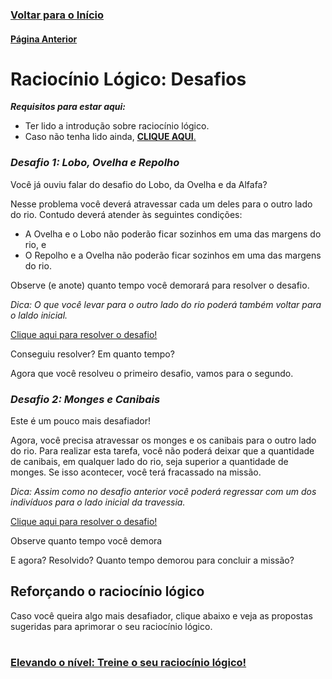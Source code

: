 ### [**Voltar para o Início**](../../README.md)

#### [**Página Anterior**](../01_01_raciocionio_logico/README.md)

# Raciocínio Lógico: Desafios

***Requisitos para estar aqui:***
- Ter lido a introdução sobre raciocínio lógico.
- Caso não tenha lido ainda, [**CLIQUE AQUI**.](../01_01_raciocionio_logico/README.md)

### *Desafio 1: Lobo, Ovelha e Repolho*
Você já ouviu falar do desafio do Lobo, da Ovelha e da Alfafa?

Nesse problema você deverá atravessar cada um deles para o outro lado do rio. Contudo deverá atender às seguintes condições:
- A Ovelha e o Lobo não poderão ficar sozinhos em uma das margens do rio, e
- O Repolho e a Ovelha não poderão ficar sozinhos em uma das margens do rio.

Observe (e anote) quanto tempo você demorará para resolver o desafio.

*Dica: O que você levar para o outro lado do rio poderá também voltar para o laldo inicial.*

[Clique aqui para resolver o desafio!](https://rachacuca.com.br/jogos/o-lobo-e-a-ovelha/)

Conseguiu resolver? Em quanto tempo?

Agora que você resolveu o primeiro desafio, vamos para o segundo.

### *Desafio 2: Monges e Canibais*
Este é um pouco mais desafiador!

Agora, você precisa atravessar os monges e os canibais para o outro lado do rio. Para realizar esta tarefa, você não poderá deixar que a quantidade de canibais, em qualquer lado do rio, seja superior a quantidade de monges. Se isso acontecer, você terá fracassado na missão.

*Dica: Assim como no desafio anterior você poderá regressar com um dos indivíduos para o lado inicial da travessia.*

[Clique aqui para resolver o desafio!](https://www.jogos360.com.br/canibais_vs_monges.html)

Observe quanto tempo você demora

E agora? Resolvido? Quanto tempo demorou para concluir a missão?

## **Reforçando o raciocínio lógico**

Caso você queira algo mais desafiador, clique abaixo e veja as propostas sugeridas para aprimorar o seu raciocínio lógico.

# 

### [<u>**Elevando o nível: Treine o seu raciocínio lógico!**</u>](../01_03_desafios/README.md)